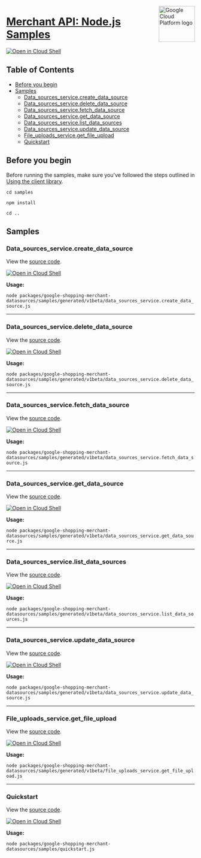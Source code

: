 [//]: # "This README.md file is auto-generated, all changes to this file will be lost."
[//]: # "To regenerate it, use `python -m synthtool`."
<img src="https://avatars2.githubusercontent.com/u/2810941?v=3&s=96" alt="Google Cloud Platform logo" title="Google Cloud Platform" align="right" height="96" width="96"/>

# [Merchant API: Node.js Samples](https://github.com/googleapis/google-cloud-node)

[![Open in Cloud Shell][shell_img]][shell_link]



## Table of Contents

* [Before you begin](#before-you-begin)
* [Samples](#samples)
  * [Data_sources_service.create_data_source](#data_sources_service.create_data_source)
  * [Data_sources_service.delete_data_source](#data_sources_service.delete_data_source)
  * [Data_sources_service.fetch_data_source](#data_sources_service.fetch_data_source)
  * [Data_sources_service.get_data_source](#data_sources_service.get_data_source)
  * [Data_sources_service.list_data_sources](#data_sources_service.list_data_sources)
  * [Data_sources_service.update_data_source](#data_sources_service.update_data_source)
  * [File_uploads_service.get_file_upload](#file_uploads_service.get_file_upload)
  * [Quickstart](#quickstart)

## Before you begin

Before running the samples, make sure you've followed the steps outlined in
[Using the client library](https://github.com/googleapis/google-cloud-node#using-the-client-library).

`cd samples`

`npm install`

`cd ..`

## Samples



### Data_sources_service.create_data_source

View the [source code](https://github.com/googleapis/google-cloud-node/blob/main/packages/google-shopping-merchant-datasources/samples/generated/v1beta/data_sources_service.create_data_source.js).

[![Open in Cloud Shell][shell_img]](https://console.cloud.google.com/cloudshell/open?git_repo=https://github.com/googleapis/google-cloud-node&page=editor&open_in_editor=packages/google-shopping-merchant-datasources/samples/generated/v1beta/data_sources_service.create_data_source.js,samples/README.md)

__Usage:__


`node packages/google-shopping-merchant-datasources/samples/generated/v1beta/data_sources_service.create_data_source.js`


-----




### Data_sources_service.delete_data_source

View the [source code](https://github.com/googleapis/google-cloud-node/blob/main/packages/google-shopping-merchant-datasources/samples/generated/v1beta/data_sources_service.delete_data_source.js).

[![Open in Cloud Shell][shell_img]](https://console.cloud.google.com/cloudshell/open?git_repo=https://github.com/googleapis/google-cloud-node&page=editor&open_in_editor=packages/google-shopping-merchant-datasources/samples/generated/v1beta/data_sources_service.delete_data_source.js,samples/README.md)

__Usage:__


`node packages/google-shopping-merchant-datasources/samples/generated/v1beta/data_sources_service.delete_data_source.js`


-----




### Data_sources_service.fetch_data_source

View the [source code](https://github.com/googleapis/google-cloud-node/blob/main/packages/google-shopping-merchant-datasources/samples/generated/v1beta/data_sources_service.fetch_data_source.js).

[![Open in Cloud Shell][shell_img]](https://console.cloud.google.com/cloudshell/open?git_repo=https://github.com/googleapis/google-cloud-node&page=editor&open_in_editor=packages/google-shopping-merchant-datasources/samples/generated/v1beta/data_sources_service.fetch_data_source.js,samples/README.md)

__Usage:__


`node packages/google-shopping-merchant-datasources/samples/generated/v1beta/data_sources_service.fetch_data_source.js`


-----




### Data_sources_service.get_data_source

View the [source code](https://github.com/googleapis/google-cloud-node/blob/main/packages/google-shopping-merchant-datasources/samples/generated/v1beta/data_sources_service.get_data_source.js).

[![Open in Cloud Shell][shell_img]](https://console.cloud.google.com/cloudshell/open?git_repo=https://github.com/googleapis/google-cloud-node&page=editor&open_in_editor=packages/google-shopping-merchant-datasources/samples/generated/v1beta/data_sources_service.get_data_source.js,samples/README.md)

__Usage:__


`node packages/google-shopping-merchant-datasources/samples/generated/v1beta/data_sources_service.get_data_source.js`


-----




### Data_sources_service.list_data_sources

View the [source code](https://github.com/googleapis/google-cloud-node/blob/main/packages/google-shopping-merchant-datasources/samples/generated/v1beta/data_sources_service.list_data_sources.js).

[![Open in Cloud Shell][shell_img]](https://console.cloud.google.com/cloudshell/open?git_repo=https://github.com/googleapis/google-cloud-node&page=editor&open_in_editor=packages/google-shopping-merchant-datasources/samples/generated/v1beta/data_sources_service.list_data_sources.js,samples/README.md)

__Usage:__


`node packages/google-shopping-merchant-datasources/samples/generated/v1beta/data_sources_service.list_data_sources.js`


-----




### Data_sources_service.update_data_source

View the [source code](https://github.com/googleapis/google-cloud-node/blob/main/packages/google-shopping-merchant-datasources/samples/generated/v1beta/data_sources_service.update_data_source.js).

[![Open in Cloud Shell][shell_img]](https://console.cloud.google.com/cloudshell/open?git_repo=https://github.com/googleapis/google-cloud-node&page=editor&open_in_editor=packages/google-shopping-merchant-datasources/samples/generated/v1beta/data_sources_service.update_data_source.js,samples/README.md)

__Usage:__


`node packages/google-shopping-merchant-datasources/samples/generated/v1beta/data_sources_service.update_data_source.js`


-----




### File_uploads_service.get_file_upload

View the [source code](https://github.com/googleapis/google-cloud-node/blob/main/packages/google-shopping-merchant-datasources/samples/generated/v1beta/file_uploads_service.get_file_upload.js).

[![Open in Cloud Shell][shell_img]](https://console.cloud.google.com/cloudshell/open?git_repo=https://github.com/googleapis/google-cloud-node&page=editor&open_in_editor=packages/google-shopping-merchant-datasources/samples/generated/v1beta/file_uploads_service.get_file_upload.js,samples/README.md)

__Usage:__


`node packages/google-shopping-merchant-datasources/samples/generated/v1beta/file_uploads_service.get_file_upload.js`


-----




### Quickstart

View the [source code](https://github.com/googleapis/google-cloud-node/blob/main/packages/google-shopping-merchant-datasources/samples/quickstart.js).

[![Open in Cloud Shell][shell_img]](https://console.cloud.google.com/cloudshell/open?git_repo=https://github.com/googleapis/google-cloud-node&page=editor&open_in_editor=packages/google-shopping-merchant-datasources/samples/quickstart.js,samples/README.md)

__Usage:__


`node packages/google-shopping-merchant-datasources/samples/quickstart.js`






[shell_img]: https://gstatic.com/cloudssh/images/open-btn.png
[shell_link]: https://console.cloud.google.com/cloudshell/open?git_repo=https://github.com/googleapis/google-cloud-node&page=editor&open_in_editor=samples/README.md
[product-docs]: https://developers.google.com/merchant/api
